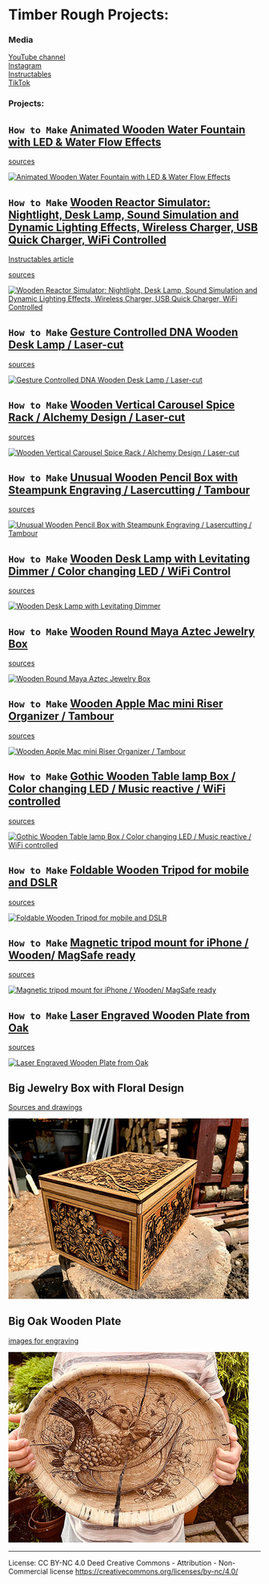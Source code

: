# Timber Rough Projects:

### Media
[YouTube channel](www.youtube.com/@TimberRough)<br />
[Instagram](https://www.instagram.com/timber.rough)<br />
[Instructables](https://www.instructables.com/member/RoughWood81/instructables/)<br />
[TikTok](https://www.tiktok.com/@timber.rough)<br />

### Projects: 

## `How to Make` [Animated Wooden Water Fountain with LED & Water Flow Effects](https://youtu.be/jXYM3CEzhvQ)

[sources](https://github.com/kotXio/woodworking/tree/main/animated_wooden_water_fountain_w_harp)

[![Animated Wooden Water Fountain with LED & Water Flow Effects](https://img.youtube.com/vi/jXYM3CEzhvQ/0.jpg)](https://www.youtube.com/watch?v=jXYM3CEzhvQ)


## `How to Make` [Wooden Reactor Simulator: Nightlight, Desk Lamp, Sound Simulation and Dynamic Lighting Effects, Wireless Charger, USB Quick Charger, WiFi Controlled](https://youtu.be/-lhkESaGFso)
[Instructables article](https://www.instructables.com/Wooden-Reactor-Simulator-Nightlight-Desk-Lamp-Soun)

[sources](https://github.com/kotXio/woodworking/tree/main/wooden_reactor)

[![Wooden Reactor Simulator: Nightlight, Desk Lamp, Sound Simulation and Dynamic Lighting Effects, Wireless Charger, USB Quick Charger, WiFi Controlled](https://img.youtube.com/vi/-lhkESaGFso/0.jpg)](https://www.youtube.com/watch?v=-lhkESaGFso)

## `How to Make` [Gesture Controlled DNA Wooden Desk Lamp / Laser-cut](https://youtu.be/EM0RZgBZ6-U)
[sources](https://github.com/kotXio/woodworking/tree/main/dna_gesture_wooden_lamp)

[![Gesture Controlled DNA Wooden Desk Lamp / Laser-cut](https://img.youtube.com/vi/EM0RZgBZ6-U/0.jpg)](https://www.youtube.com/watch?v=EM0RZgBZ6-U)

## `How to Make` [Wooden Vertical Carousel Spice Rack / Alchemy Design / Laser-cut](https://youtu.be/HA4Yt23j3-w)
[sources](https://github.com/kotXio/woodworking/tree/main/vertical_carousel_spice_rack)

[![Wooden Vertical Carousel Spice Rack / Alchemy Design / Laser-cut](https://img.youtube.com/vi/HA4Yt23j3-w/0.jpg)](https://www.youtube.com/watch?v=HA4Yt23j3-w)

## `How to Make` [Unusual Wooden Pencil Box with Steampunk Engraving / Lasercutting / Tambour](https://youtu.be/GaRTW9gJBHk)
[sources](https://github.com/kotXio/woodworking/tree/main/tambour_pencil_box)

[![Unusual Wooden Pencil Box with Steampunk Engraving / Lasercutting / Tambour](https://img.youtube.com/vi/GaRTW9gJBHk/0.jpg)](https://www.youtube.com/watch?v=GaRTW9gJBHk)

## `How to Make` [Wooden Desk Lamp with Levitating Dimmer / Color changing LED / WiFi Control](https://youtu.be/Hq7b30xJSwQ)
[sources](https://github.com/kotXio/woodworking/tree/main/creative_wooden_desk_lamp)

[![Wooden Desk Lamp with Levitating Dimmer](https://img.youtube.com/vi/Hq7b30xJSwQ/0.jpg)](https://www.youtube.com/watch?v=Hq7b30xJSwQ)

## `How to Make` [Wooden Round Maya Aztec Jewelry Box](https://www.youtube.com/watch?v=ne3xrzAO97I) 
[sources](https://github.com/kotXio/woodworking/tree/main/maya_round_aztec_jewelrybox)

[![Wooden Round Maya Aztec Jewelry Box](https://img.youtube.com/vi/ne3xrzAO97I/0.jpg)](https://www.youtube.com/watch?v=ne3xrzAO97I)

## `How to Make` [Wooden Apple Mac mini Riser Organizer / Tambour](https://www.youtube.com/watch?v=wSy2EWEsO64)
[sources](https://github.com/kotXio/woodworking/tree/main/macmini_tambour_stand)

[![Wooden Apple Mac mini Riser Organizer / Tambour](https://img.youtube.com/vi/wSy2EWEsO64/0.jpg)](https://www.youtube.com/watch?v=wSy2EWEsO64)

## `How to Make` [Gothic Wooden Table lamp Box / Color changing LED / Music reactive / WiFi controlled](https://www.youtube.com/watch?v=VWFkIC3c_Dk)
[sources](https://github.com/kotXio/woodworking/tree/main/glowing_wooden_box)

[![Gothic Wooden Table lamp Box / Color changing LED / Music reactive / WiFi controlled](https://img.youtube.com/vi/VWFkIC3c_Dk/0.jpg)](https://www.youtube.com/watch?v=VWFkIC3c_Dk)

## `How to Make` [Foldable Wooden Tripod for mobile and DSLR](https://www.youtube.com/watch?v=orO6ofDPTj8)
[sources](https://github.com/kotXio/woodworking/tree/main/wooden_tripod)

[![Foldable Wooden Tripod for mobile and DSLR](https://img.youtube.com/vi/orO6ofDPTj8/0.jpg)](https://www.youtube.com/watch?v=orO6ofDPTj8)

## `How to Make` [Magnetic tripod mount for iPhone / Wooden/ MagSafe ready](https://www.youtube.com/watch?v=p3HfRSA6CYs)
[sources](https://github.com/kotXio/woodworking/tree/main/iphone_magnetic_holder)

[![Magnetic tripod mount for iPhone / Wooden/ MagSafe ready](https://img.youtube.com/vi/p3HfRSA6CYs/0.jpg)](https://www.youtube.com/watch?v=p3HfRSA6CYs)

## `How to Make` [Laser Engraved Wooden Plate from Oak](https://www.youtube.com/watch?v=ocSn4xdQ-CY)
[sources](https://github.com/kotXio/woodworking/tree/main/4_compartment_wooden_plate)

[![Laser Engraved Wooden Plate from Oak](https://img.youtube.com/vi/ocSn4xdQ-CY/0.jpg)](https://www.youtube.com/watch?v=ocSn4xdQ-CY)

## Big Jewelry Box with Floral Design
[Sources and drawings](https://github.com/kotXio/woodworking/blob/main/big_jewelry_box_floral_design)

![Big Jewelry Box with Floral Design](https://github.com/kotXio/woodworking/blob/main/big_jewelry_box_floral_design/banner.jpg?raw=true "Images for engraving")


## Big Oak Wooden Plate
[images for engraving](https://github.com/kotXio/woodworking/tree/main/big_wooden_plate)

![Big Oak Wooden Plate](https://github.com/kotXio/woodworking/blob/main/big_wooden_plate/big_plate.jpg?raw=true "Big Oak Wooden Plate")


---
License: CC BY-NC 4.0 Deed Creative Commons - Attribution - Non-Commercial license
https://creativecommons.org/licenses/by-nc/4.0/
